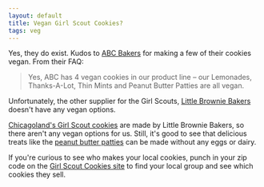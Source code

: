 ```yaml
---
layout: default
title: Vegan Girl Scout Cookies?
tags: veg
---
```

Yes, they do exist. Kudos to [ABC Bakers](http://www.abcsmartcookies.com/america’s-best-cookies) for making a few of their cookies vegan. From their FAQ:

>Yes, ABC has 4 vegan cookies in our product line – our Lemonades, Thanks-A-Lot, Thin Mints and Peanut Butter Patties are all vegan.

Unfortunately, the other supplier for the Girl Scouts, [Little Brownie Bakers](http://littlebrowniebakers.com) doesn't have any vegan options.

[Chicagoland's Girl Scout cookies](http://www.girlscoutsgcnwi.org/our-cookies) are made by Little Brownie Bakers, so there aren't any vegan options for us. Still, it's good to see that delicious treats like the [peanut butter patties](http://www.abcsmartcookies.com/peanut-butter-patties) can be made without any eggs or dairy.

If you're curious to see who makes your local cookies, punch in your zip code on the [Girl Scout Cookies site](http://www.girlscouts.org/program/gs_cookies/how_to_buy.asp) to find your local group and see which cookies they sell.